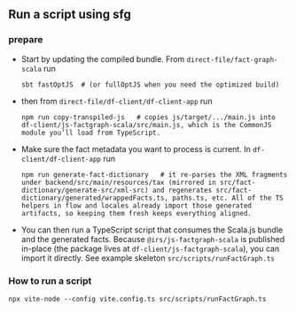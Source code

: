 ## Run a script using sfg

### prepare

  - Start by updating the compiled bundle. From `direct-file/fact-graph-scala` run

        sbt fastOptJS  # (or fullOptJS when you need the optimized build)

  - then from `direct-file/df-client/df-client-app` run

        npm run copy-transpiled-js   # copies js/target/.../main.js into df-client/js-factgraph-scala/src/main.js, which is the CommonJS module you’ll load from TypeScript.

  - Make sure the fact metadata you want to process is current. In `df-client/df-client-app` run

        npm run generate-fact-dictionary   # it re-parses the XML fragments under backend/src/main/resources/tax (mirrored in src/fact-dictionary/generate-src/xml-src) and regenerates src/fact-dictionary/generated/wrappedFacts.ts, paths.ts, etc. All of the TS helpers in flow and locales already import those generated artifacts, so keeping them fresh keeps everything aligned.

  - You can then run a TypeScript script that consumes the Scala.js bundle and the generated facts. Because `@irs/js-factgraph-scala` is published in-place
    (the package lives at `df-client/js-factgraph-scala`), you can import it directly. See example skeleton `src/scripts/runFactGraph.ts`


### How to run a script

    npx vite-node --config vite.config.ts src/scripts/runFactGraph.ts
